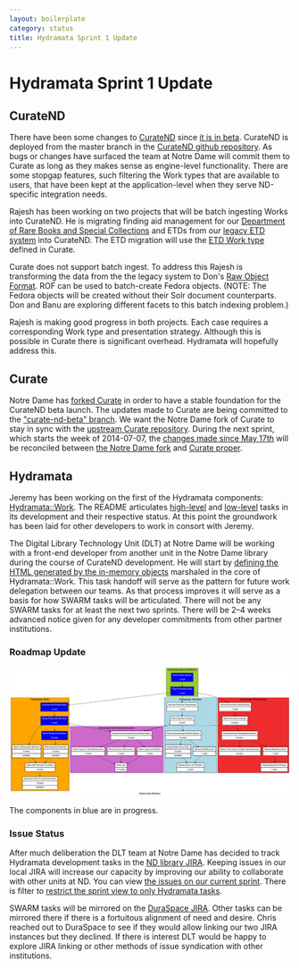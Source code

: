 ```yaml
---
layout: boilerplate
category: status
title: Hydramata Sprint 1 Update
---
```

# Hydramata Sprint 1 Update

## CurateND

There have been some changes to [CurateND][1] since [it is in beta][2]. CurateND is deployed from the master branch in the [CurateND github repository][3]. As bugs or changes have surfaced the team at Notre Dame will commit them to Curate as long as they makes sense as engine-level functionality. There are some stopgap features, such filtering the Work types that are available to users, that have been kept at the application-level when they serve ND-specific integration needs.

Rajesh has been working on two projects that will be batch ingesting Works into CurateND. He is migrating finding aid management for our [Department of Rare Books and Special Collections][4] and ETDs from our [legacy ETD system][5] into CurateND. The ETD migration will use the [ETD Work type][6] defined in Curate.

Curate does not support batch ingest. To address this Rajesh is transforming the data from the the legacy system to Don's [Raw Object Format][7]. ROF can be used to batch-create Fedora objects. (NOTE: The Fedora objects will be created without their Solr document counterparts. Don and Banu are exploring different facets to this batch indexing problem.)

Rajesh is making good progress in both projects. Each case requires a corresponding Work type and presentation strategy. Although this is possible in Curate there is significant overhead. Hydramata will hopefully address this.

## Curate

Notre Dame has [forked Curate][8] in order to have a stable foundation for the CurateND beta launch. The updates made to Curate are being committed to the ["curate-nd-beta" branch][9]. We want the Notre Dame fork of Curate to stay in sync with the [upstream Curate repository][10]. During the next sprint, which starts the week of 2014-07-07, the [changes made since May 17th][11] will be reconciled between [the Notre Dame fork][8] and [Curate proper][10].

## Hydramata

Jeremy has been working on the first of the Hydramata components: [Hydramata::Work][12]. The README articulates [high-level][13] and [low-level][14] tasks in its development and their respective status. At this point the groundwork has been laid for other developers to work in consort with Jeremy.

The Digital Library Technology Unit (DLT) at Notre Dame will be working with a front-end developer from another unit in the Notre Dame library during the course of CurateND development. He will start by [defining the HTML generated by the in-memory objects][15] marshaled in the core of Hydramata::Work. This task handoff will serve as the pattern for future work delegation between our teams. As that process improves it will serve as a basis for how SWARM tasks will be articulated. There will not be any SWARM tasks for at least the next two sprints. There will be  2–4 weeks advanced notice given for any developer commitments from other partner institutions.

### Roadmap Update

[![Hydramata Roadmap][16]][17]

The components in blue are in progress.

### Issue Status

After much deliberation the DLT team at Notre Dame has decided to track Hydramata development tasks in the [ND library JIRA][18]. Keeping issues in our local JIRA will increase our capacity by improving our ability to collaborate with other units at ND. You can view [the issues on our current sprint][19]. There is filter to [restrict the sprint view to only Hydramata tasks][20].

SWARM tasks will be mirrored on the [DuraSpace JIRA][21]. Other tasks can be mirrored there if there is a fortuitous alignment of need and desire. Chris reached out to DuraSpace to see if they would allow linking our two JIRA instances but they declined. If there is interest DLT would be happy to explore JIRA linking or other methods of issue syndication with other institutions.


[1]: https://curate.nd.edu/
[2]: https://curate.nd.edu/beta
[3]: https://github.com/ndlib/curate_nd
[4]: http://rarebooks.library.nd.edu/
[5]: http://etd.nd.edu/
[6]: https://github.com/projecthydra-labs/curate/blob/develop/app/repository_models/etd.rb
[7]: https://github.com/ndlib/rof
[8]: https://github.com/ndlib/curate/
[9]: https://github.com/ndlib/curate/tree/curate-nd-beta
[10]: https://github.com/projecthydra-labs/curate/
[11]: https://github.com/ndlib/curate/compare/d6ff5f46ee6342a22ccbe2e3843160af2ba7bd21...5d2edc5d2d65115c97a719107d19cac8df123ac3
[12]: https://github.com/jeremyf/hydramata-work
[13]: https://github.com/jeremyf/hydramata-work#top-level-features
[14]: https://github.com/jeremyf/hydramata-work#low-level-tasks
[15]: https://github.com/jeremyf/hydramata-work#prototypical-story
[16]: /images/hydramata-refactor-tasks-sprint-1-t.jpg
[17]: /images/hydramata-refactor-tasks-sprint-1.png
[18]: https://jira.library.nd.edu/
[19]: https://jira.library.nd.edu/secure/RapidBoard.jspa?rapidView=55
[20]: https://jira.library.nd.edu/secure/RapidBoard.jspa?rapidView=55&view=planning&quickFilter=139
[21]: https://jira.duraspace.org/secure/RapidBoard.jspa?rapidView=16&view=planning
